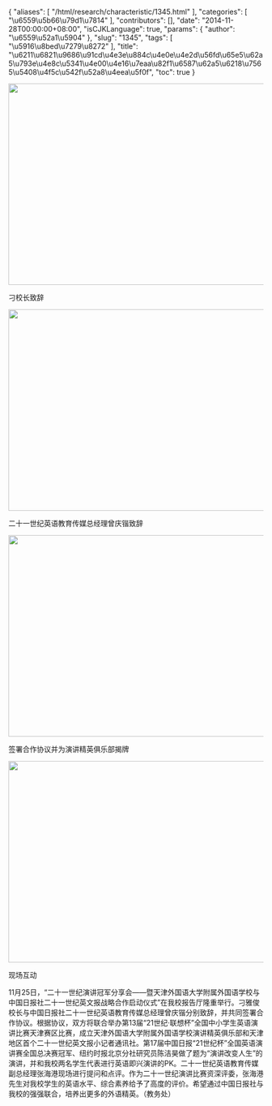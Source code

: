 {
    "aliases": [
        "/html/research/characteristic/1345.html"
    ],
    "categories": [
        "\u6559\u5b66\u79d1\u7814"
    ],
    "contributors": [],
    "date": "2014-11-28T00:00:00+08:00",
    "isCJKLanguage": true,
    "params": {
        "author": "\u6559\u52a1\u5904"
    },
    "slug": "1345",
    "tags": [
        "\u5916\u8bed\u7279\u8272"
    ],
    "title": "\u6211\u6821\u9686\u91cd\u4e3e\u884c\u4e0e\u4e2d\u56fd\u65e5\u62a5\u793e\u4e8c\u5341\u4e00\u4e16\u7eaa\u82f1\u6587\u62a5\u6218\u7565\u5408\u4f5c\u542f\u52a8\u4eea\u5f0f",
    "toc": true
}


<img
    src="https://cdn.tfls.online/mirror/full/67464a75a4e77b9b6c6f6eb3d114ac151bc6e16b.jpg"
    style="display:block;margin-left:auto;margin-right:auto;"
    decoding="async"
    fetchpriority="auto"
    loading="lazy"
    height="397"
    width="600"
/>




刁校长致辞





<img
    src="https://cdn.tfls.online/mirror/full/35cda3f0ca02a37e0405875d323bbb60e6b1ac8b.jpg"
    style="display:block;margin-left:auto;margin-right:auto;"
    decoding="async"
    fetchpriority="auto"
    loading="lazy"
    height="397"
    width="600"
/>




二十一世纪英语教育传媒总经理曾庆锴致辞





<img
    src="http://www.tfls.cn/images/141201/1-141201140541596.JPG"
    style="display:block;margin-left:auto;margin-right:auto;"
    decoding="async"
    fetchpriority="auto"
    loading="lazy"
    height="397"
    width="600"
/>




签署合作协议并为演讲精英俱乐部揭牌





<img
    src="http://www.tfls.cn/images/141201/1-1412011405415H.JPG"
    style="display:block;margin-left:auto;margin-right:auto;"
    decoding="async"
    fetchpriority="auto"
    loading="lazy"
    height="397"
    width="600"
/>




现场互动




  





11月25日，“二十一世纪演讲冠军分享会——暨天津外国语大学附属外国语学校与中国日报社二十一世纪英文报战略合作启动仪式”在我校报告厅隆重举行。刁雅俊校长与中国日报社二十一世纪英语教育传媒总经理曾庆锴分别致辞，并共同签署合作协议。根据协议，双方将联合举办第13届“21世纪·联想杯”全国中小学生英语演讲比赛天津赛区比赛，成立天津外国语大学附属外国语学校演讲精英俱乐部和天津地区首个二十一世纪英文报小记者通讯社。第17届中国日报“21世纪杯”全国英语演讲赛全国总决赛冠军、纽约时报北京分社研究员陈洁昊做了题为“演讲改变人生”的演讲，并和我校两名学生代表进行英语即兴演讲的PK。二十一世纪英语教育传媒副总经理张海港现场进行提问和点评。作为二十一世纪演讲比赛资深评委，张海港先生对我校学生的英语水平、综合素养给予了高度的评价。希望通过中国日报社与我校的强强联合，培养出更多的外语精英。（教务处）




  




